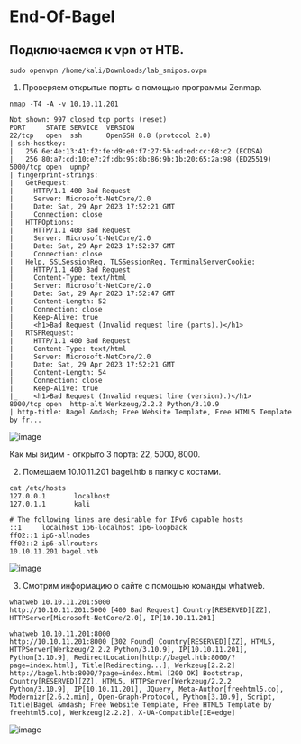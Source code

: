 # End-Of-Bagel

## Подключаемся к vpn от HTB.

```
sudo openvpn /home/kali/Downloads/lab_smipos.ovpn
```

1) Проверяем открытые порты с помощью программы Zenmap. 
```
nmap -T4 -A -v 10.10.11.201
```

```
Not shown: 997 closed tcp ports (reset)
PORT     STATE SERVICE  VERSION
22/tcp   open  ssh      OpenSSH 8.8 (protocol 2.0)
| ssh-hostkey: 
|   256 6e:4e:13:41:f2:fe:d9:e0:f7:27:5b:ed:ed:cc:68:c2 (ECDSA)
|_  256 80:a7:cd:10:e7:2f:db:95:8b:86:9b:1b:20:65:2a:98 (ED25519)
5000/tcp open  upnp?
| fingerprint-strings: 
|   GetRequest: 
|     HTTP/1.1 400 Bad Request
|     Server: Microsoft-NetCore/2.0
|     Date: Sat, 29 Apr 2023 17:52:21 GMT
|     Connection: close
|   HTTPOptions: 
|     HTTP/1.1 400 Bad Request
|     Server: Microsoft-NetCore/2.0
|     Date: Sat, 29 Apr 2023 17:52:37 GMT
|     Connection: close
|   Help, SSLSessionReq, TLSSessionReq, TerminalServerCookie: 
|     HTTP/1.1 400 Bad Request
|     Content-Type: text/html
|     Server: Microsoft-NetCore/2.0
|     Date: Sat, 29 Apr 2023 17:52:47 GMT
|     Content-Length: 52
|     Connection: close
|     Keep-Alive: true
|     <h1>Bad Request (Invalid request line (parts).)</h1>
|   RTSPRequest: 
|     HTTP/1.1 400 Bad Request
|     Content-Type: text/html
|     Server: Microsoft-NetCore/2.0
|     Date: Sat, 29 Apr 2023 17:52:21 GMT
|     Content-Length: 54
|     Connection: close
|     Keep-Alive: true
|_    <h1>Bad Request (Invalid request line (version).)</h1>
8000/tcp open  http-alt Werkzeug/2.2.2 Python/3.10.9
| http-title: Bagel &mdash; Free Website Template, Free HTML5 Template by fr...
```
![image](https://user-images.githubusercontent.com/77785989/235317015-6dc072ee-1538-4f68-a1a8-379ff423c5cf.png)

Как мы видим - открыто 3 порта: 22, 5000, 8000.

2) Помещаем 10.10.11.201 bagel.htb в папку с хостами.
```
cat /etc/hosts
127.0.0.1       localhost
127.0.1.1       kali

# The following lines are desirable for IPv6 capable hosts
::1     localhost ip6-localhost ip6-loopback
ff02::1 ip6-allnodes
ff02::2 ip6-allrouters
10.10.11.201 bagel.htb
```
![image](https://user-images.githubusercontent.com/77785989/235317321-13dfaf59-6944-4994-b9aa-bf91698d519e.png)

3) Смотрим информацию о сайте с помощью команды whatweb.
```
whatweb 10.10.11.201:5000
http://10.10.11.201:5000 [400 Bad Request] Country[RESERVED][ZZ], HTTPServer[Microsoft-NetCore/2.0], IP[10.10.11.201]
```
 
```
whatweb 10.10.11.201:8000
http://10.10.11.201:8000 [302 Found] Country[RESERVED][ZZ], HTML5, HTTPServer[Werkzeug/2.2.2 Python/3.10.9], IP[10.10.11.201], Python[3.10.9], RedirectLocation[http://bagel.htb:8000/?page=index.html], Title[Redirecting...], Werkzeug[2.2.2]
http://bagel.htb:8000/?page=index.html [200 OK] Bootstrap, Country[RESERVED][ZZ], HTML5, HTTPServer[Werkzeug/2.2.2 Python/3.10.9], IP[10.10.11.201], JQuery, Meta-Author[freehtml5.co], Modernizr[2.6.2.min], Open-Graph-Protocol, Python[3.10.9], Script, Title[Bagel &mdash; Free Website Template, Free HTML5 Template by freehtml5.co], Werkzeug[2.2.2], X-UA-Compatible[IE=edge]
```
![image](https://user-images.githubusercontent.com/77785989/235317771-c87b67b4-1f99-4bb4-b708-c5534bfc45fa.png)
